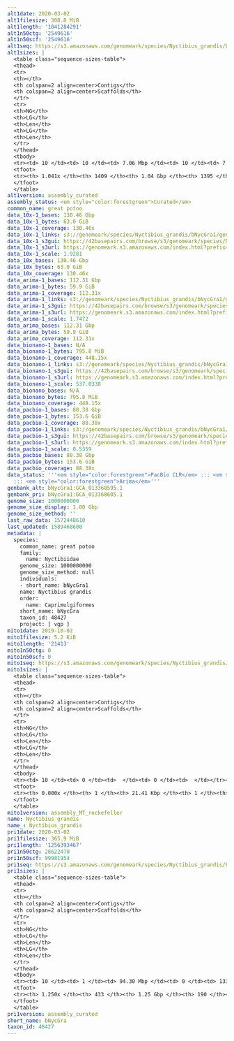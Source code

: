 ```yaml
---
alt1date: 2020-03-02
alt1filesize: 308.8 MiB
alt1length: '1041284291'
alt1n50ctg: '2549616'
alt1n50scf: '2549616'
alt1seq: https://s3.amazonaws.com/genomeark/species/Nyctibius_grandis/bNycGra1/assembly_curated/bNycGra1.alt.cur.20200302.fasta.gz
alt1sizes: |
  <table class="sequence-sizes-table">
  <thead>
  <tr>
  <th></th>
  <th colspan=2 align=center>Contigs</th>
  <th colspan=2 align=center>Scaffolds</th>
  </tr>
  <tr>
  <th>NG</th>
  <th>LG</th>
  <th>Len</th>
  <th>LG</th>
  <th>Len</th>
  </tr>
  </thead>
  <tbody>
  <tr><td> 10 </td><td> 10 </td><td> 7.06 Mbp </td><td> 10 </td><td> 7.06 Mbp </td></tr><tr><td> 20 </td><td> 27 </td><td> 5.33 Mbp </td><td> 27 </td><td> 5.33 Mbp </td></tr><tr><td> 30 </td><td> 48 </td><td> 4.28 Mbp </td><td> 48 </td><td> 4.28 Mbp </td></tr><tr><td> 40 </td><td> 74 </td><td> 3.31 Mbp </td><td> 74 </td><td> 3.31 Mbp </td></tr><tr style="background-color:#cccccc;"><td> 50 </td><td> 109 </td><td> 2.55 Mbp </td><td> 109 </td><td> 2.55 Mbp </td></tr><tr><td> 60 </td><td> 153 </td><td> 2.05 Mbp </td><td> 153 </td><td> 2.05 Mbp </td></tr><tr><td> 70 </td><td> 208 </td><td> 1.55 Mbp </td><td> 208 </td><td> 1.55 Mbp </td></tr><tr><td> 80 </td><td> 282 </td><td> 1.15 Mbp </td><td> 282 </td><td> 1.15 Mbp </td></tr><tr><td> 90 </td><td> 393 </td><td> 0.66 Mbp </td><td> 393 </td><td> 0.67 Mbp </td></tr><tr><td> 100 </td><td> 712 </td><td> 133.87 Kbp </td><td> 705 </td><td> 135.65 Kbp </td></tr></tbody>
  <tfoot>
  <tr><th> 1.041x </th><th> 1409 </th><th> 1.04 Gbp </th><th> 1395 </th><th> 1.04 Gbp </th></tr>
  </tfoot>
  </table>
alt1version: assembly_curated
assembly_status: <em style="color:forestgreen">Curated</em>
common_name: great potoo
data_10x-1_bases: 130.46 Gbp
data_10x-1_bytes: 63.0 GiB
data_10x-1_coverage: 130.46x
data_10x-1_links: s3://genomeark/species/Nyctibius_grandis/bNycGra1/genomic_data/10x/<br>
data_10x-1_s3gui: https://42basepairs.com/browse/s3/genomeark/species/Nyctibius_grandis/bNycGra1/genomic_data/10x/
data_10x-1_s3url: https://genomeark.s3.amazonaws.com/index.html?prefix=species/Nyctibius_grandis/bNycGra1/genomic_data/10x/
data_10x-1_scale: 1.9281
data_10x_bases: 130.46 Gbp
data_10x_bytes: 63.0 GiB
data_10x_coverage: 130.46x
data_arima-1_bases: 112.31 Gbp
data_arima-1_bytes: 59.9 GiB
data_arima-1_coverage: 112.31x
data_arima-1_links: s3://genomeark/species/Nyctibius_grandis/bNycGra1/genomic_data/arima/<br>
data_arima-1_s3gui: https://42basepairs.com/browse/s3/genomeark/species/Nyctibius_grandis/bNycGra1/genomic_data/arima/
data_arima-1_s3url: https://genomeark.s3.amazonaws.com/index.html?prefix=species/Nyctibius_grandis/bNycGra1/genomic_data/arima/
data_arima-1_scale: 1.7472
data_arima_bases: 112.31 Gbp
data_arima_bytes: 59.9 GiB
data_arima_coverage: 112.31x
data_bionano-1_bases: N/A
data_bionano-1_bytes: 795.8 MiB
data_bionano-1_coverage: 448.15x
data_bionano-1_links: s3://genomeark/species/Nyctibius_grandis/bNycGra1/genomic_data/bionano/<br>
data_bionano-1_s3gui: https://42basepairs.com/browse/s3/genomeark/species/Nyctibius_grandis/bNycGra1/genomic_data/bionano/
data_bionano-1_s3url: https://genomeark.s3.amazonaws.com/index.html?prefix=species/Nyctibius_grandis/bNycGra1/genomic_data/bionano/
data_bionano-1_scale: 537.0338
data_bionano_bases: N/A
data_bionano_bytes: 795.8 MiB
data_bionano_coverage: 448.15x
data_pacbio-1_bases: 88.38 Gbp
data_pacbio-1_bytes: 153.6 GiB
data_pacbio-1_coverage: 88.38x
data_pacbio-1_links: s3://genomeark/species/Nyctibius_grandis/bNycGra1/genomic_data/pacbio/<br>
data_pacbio-1_s3gui: https://42basepairs.com/browse/s3/genomeark/species/Nyctibius_grandis/bNycGra1/genomic_data/pacbio/
data_pacbio-1_s3url: https://genomeark.s3.amazonaws.com/index.html?prefix=species/Nyctibius_grandis/bNycGra1/genomic_data/pacbio/
data_pacbio-1_scale: 0.5359
data_pacbio_bases: 88.38 Gbp
data_pacbio_bytes: 153.6 GiB
data_pacbio_coverage: 88.38x
data_status: '''<em style="color:forestgreen">PacBio CLR</em> ::: <em style="color:forestgreen">10x</em>
  ::: <em style="color:forestgreen">Arima</em>'''
genbank_alt: bNycGra1:GCA_013368595.1
genbank_pri: bNycGra1:GCA_013368605.1
genome_size: 1000000000
genome_size_display: 1.00 Gbp
genome_size_method: ''
last_raw_data: 1572448610
last_updated: 1589468600
metadata: |
  species:
    common_name: great potoo
    family:
      name: Nyctibiidae
    genome_size: 1000000000
    genome_size_method: null
    individuals:
    - short_name: bNycGra1
    name: Nyctibius grandis
    order:
      name: Caprimulgiformes
    short_name: bNycGra
    taxon_id: 48427
    project: [ vgp ]
mito1date: 2019-10-02
mito1filesize: 5.2 KiB
mito1length: '21413'
mito1n50ctg: 0
mito1n50scf: 0
mito1seq: https://s3.amazonaws.com/genomeark/species/Nyctibius_grandis/bNycGra1/assembly_MT_rockefeller/bNycGra1.MT.20191002.fasta.gz
mito1sizes: |
  <table class="sequence-sizes-table">
  <thead>
  <tr>
  <th></th>
  <th colspan=2 align=center>Contigs</th>
  <th colspan=2 align=center>Scaffolds</th>
  </tr>
  <tr>
  <th>NG</th>
  <th>LG</th>
  <th>Len</th>
  <th>LG</th>
  <th>Len</th>
  </tr>
  </thead>
  <tbody>
  <tr><td> 10 </td><td> 0 </td><td>  </td><td> 0 </td><td>  </td></tr><tr><td> 20 </td><td> 0 </td><td>  </td><td> 0 </td><td>  </td></tr><tr><td> 30 </td><td> 0 </td><td>  </td><td> 0 </td><td>  </td></tr><tr><td> 40 </td><td> 0 </td><td>  </td><td> 0 </td><td>  </td></tr><tr style="background-color:#cccccc;"><td> 50 </td><td> 0 </td><td style="background-color:#ff8888;">  </td><td> 0 </td><td style="background-color:#ff8888;">  </td></tr><tr><td> 60 </td><td> 0 </td><td>  </td><td> 0 </td><td>  </td></tr><tr><td> 70 </td><td> 0 </td><td>  </td><td> 0 </td><td>  </td></tr><tr><td> 80 </td><td> 0 </td><td>  </td><td> 0 </td><td>  </td></tr><tr><td> 90 </td><td> 0 </td><td>  </td><td> 0 </td><td>  </td></tr><tr><td> 100 </td><td> 0 </td><td>  </td><td> 0 </td><td>  </td></tr></tbody>
  <tfoot>
  <tr><th> 0.000x </th><th> 1 </th><th> 21.41 Kbp </th><th> 1 </th><th> 21.41 Kbp </th></tr>
  </tfoot>
  </table>
mito1version: assembly_MT_rockefeller
name: Nyctibius grandis
name_: Nyctibius_grandis
pri1date: 2020-03-02
pri1filesize: 365.9 MiB
pri1length: '1256393467'
pri1n50ctg: 28622470
pri1n50scf: 99981954
pri1seq: https://s3.amazonaws.com/genomeark/species/Nyctibius_grandis/bNycGra1/assembly_curated/bNycGra1.pri.cur.20200302.fasta.gz
pri1sizes: |
  <table class="sequence-sizes-table">
  <thead>
  <tr>
  <th></th>
  <th colspan=2 align=center>Contigs</th>
  <th colspan=2 align=center>Scaffolds</th>
  </tr>
  <tr>
  <th>NG</th>
  <th>LG</th>
  <th>Len</th>
  <th>LG</th>
  <th>Len</th>
  </tr>
  </thead>
  <tbody>
  <tr><td> 10 </td><td> 1 </td><td> 94.30 Mbp </td><td> 0 </td><td> 133.76 Mbp </td></tr><tr><td> 20 </td><td> 2 </td><td> 90.86 Mbp </td><td> 1 </td><td> 127.81 Mbp </td></tr><tr><td> 30 </td><td> 3 </td><td> 62.18 Mbp </td><td> 2 </td><td> 115.30 Mbp </td></tr><tr><td> 40 </td><td> 5 </td><td> 51.35 Mbp </td><td> 3 </td><td> 105.21 Mbp </td></tr><tr style="background-color:#cccccc;"><td> 50 </td><td> 7 </td><td style="background-color:#88ff88;"> 28.62 Mbp </td><td> 4 </td><td style="background-color:#88ff88;"> 99.98 Mbp </td></tr><tr><td> 60 </td><td> 11 </td><td> 23.41 Mbp </td><td> 5 </td><td> 92.36 Mbp </td></tr><tr><td> 70 </td><td> 16 </td><td> 21.07 Mbp </td><td> 6 </td><td> 88.16 Mbp </td></tr><tr><td> 80 </td><td> 21 </td><td> 15.75 Mbp </td><td> 7 </td><td> 59.94 Mbp </td></tr><tr><td> 90 </td><td> 28 </td><td> 12.12 Mbp </td><td> 9 </td><td> 43.94 Mbp </td></tr><tr><td> 100 </td><td> 39 </td><td> 8.12 Mbp </td><td> 12 </td><td> 26.76 Mbp </td></tr></tbody>
  <tfoot>
  <tr><th> 1.250x </th><th> 433 </th><th> 1.25 Gbp </th><th> 190 </th><th> 1.26 Gbp </th></tr>
  </tfoot>
  </table>
pri1version: assembly_curated
short_name: bNycGra
taxon_id: 48427
---
```

